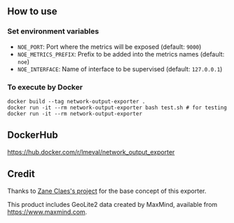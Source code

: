 ## How to use

### Set environment variables
- `NOE_PORT`: Port where the metrics will be exposed (default: `9000`)
- `NOE_METRICS_PREFIX`: Prefix to be added into the metrics names (default: `noe`)
- `NOE_INTERFACE`: Name of interface to be supervised (default: `127.0.0.1`)

### To execute by Docker

```
docker build --tag network-output-exporter .
docker run -it --rm network-output-exporter bash test.sh # for testing
docker run -it --rm network-output-exporter
```

## DockerHub

https://hub.docker.com/r/lmeval/network_output_exporter

## Credit

Thanks to [Zane Claes's project](https://github.com/zaneclaes/network-traffic-metrics)
    for the base concept of this exporter.

This product includes GeoLite2 data created by MaxMind, available from https://www.maxmind.com.
